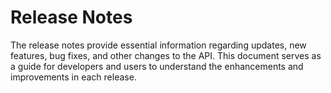 # Release Notes

The release notes provide essential information regarding updates, new features, bug fixes, and other changes to the API. This document serves as a guide for developers and users to understand the enhancements and improvements in each release.
